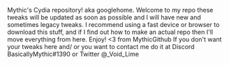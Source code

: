 Mythic's Cydia repository! aka googlehome. Welcome to my repo these tweaks will be updated as soon as possible and I will have new and sometimes legacy tweaks. I recommend using a fast device or browser to download this stuff, and if I find out how to make an actual repo then I'll move everything from here. Enjoy! <3 from MythicGithub       If you don't want your tweaks here and/ or you want to contact me do it at Discord BasicallyMythic#1390 or Twitter @_Void_Lime
